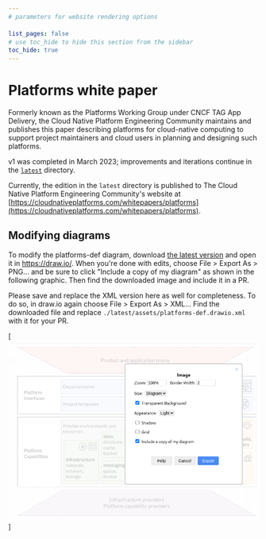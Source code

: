 ```yaml
---
# parameters for website rendering options

list_pages: false
# use toc_hide to hide this section from the sidebar
toc_hide: true
---
```


# Platforms white paper

Formerly known as the Platforms Working Group under CNCF TAG App Delivery, the Cloud Native Platform Engineering Community maintains and publishes this paper describing platforms
for cloud-native computing to support project maintainers and cloud users in
planning and designing such platforms.

v1 was completed in March 2023; improvements and iterations continue in the
[`latest`](./latest/) directory.

Currently, the edition in the `latest` directory is published to The Cloud Native Platform Engineering Community's website at [https://cloudnativeplatforms.com/whitepapers/platforms](https://cloudnativeplatforms.com/whitepapers/platforms).

## Modifying diagrams

To modify the platforms-def diagram, download [the latest
version](./latest/assets/platforms-def.drawio.png) and open it in
<https://draw.io/>. When you're done with edits, choose File > Export As >
PNG... and be sure to click "Include a copy of my diagram" as shown in the
following graphic. Then find the downloaded image and include it in a PR.

Please save and replace the XML version here as well for completeness. To do so,
in draw.io again choose File > Export As > XML... Find the downloaded file and
replace `./latest/assets/platforms-def.drawio.xml` with it for your PR.

[![draw.io save dialog](./assets/draw.io-save-dialog.png)]
